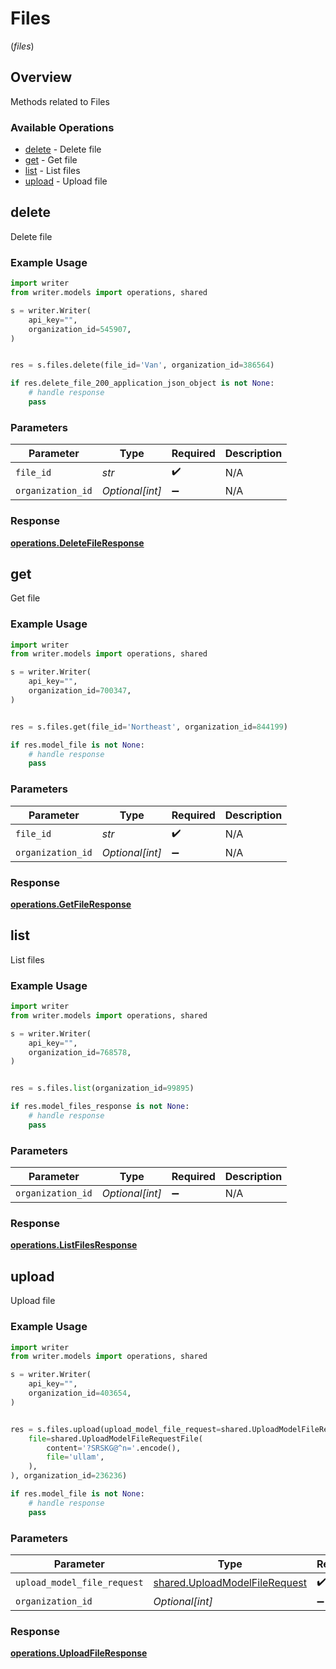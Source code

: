 # Files
(*files*)

## Overview

Methods related to Files

### Available Operations

* [delete](#delete) - Delete file
* [get](#get) - Get file
* [list](#list) - List files
* [upload](#upload) - Upload file

## delete

Delete file

### Example Usage

```python
import writer
from writer.models import operations, shared

s = writer.Writer(
    api_key="",
    organization_id=545907,
)


res = s.files.delete(file_id='Van', organization_id=386564)

if res.delete_file_200_application_json_object is not None:
    # handle response
    pass
```

### Parameters

| Parameter          | Type               | Required           | Description        |
| ------------------ | ------------------ | ------------------ | ------------------ |
| `file_id`          | *str*              | :heavy_check_mark: | N/A                |
| `organization_id`  | *Optional[int]*    | :heavy_minus_sign: | N/A                |


### Response

**[operations.DeleteFileResponse](../../models/operations/deletefileresponse.md)**


## get

Get file

### Example Usage

```python
import writer
from writer.models import operations, shared

s = writer.Writer(
    api_key="",
    organization_id=700347,
)


res = s.files.get(file_id='Northeast', organization_id=844199)

if res.model_file is not None:
    # handle response
    pass
```

### Parameters

| Parameter          | Type               | Required           | Description        |
| ------------------ | ------------------ | ------------------ | ------------------ |
| `file_id`          | *str*              | :heavy_check_mark: | N/A                |
| `organization_id`  | *Optional[int]*    | :heavy_minus_sign: | N/A                |


### Response

**[operations.GetFileResponse](../../models/operations/getfileresponse.md)**


## list

List files

### Example Usage

```python
import writer
from writer.models import operations, shared

s = writer.Writer(
    api_key="",
    organization_id=768578,
)


res = s.files.list(organization_id=99895)

if res.model_files_response is not None:
    # handle response
    pass
```

### Parameters

| Parameter          | Type               | Required           | Description        |
| ------------------ | ------------------ | ------------------ | ------------------ |
| `organization_id`  | *Optional[int]*    | :heavy_minus_sign: | N/A                |


### Response

**[operations.ListFilesResponse](../../models/operations/listfilesresponse.md)**


## upload

Upload file

### Example Usage

```python
import writer
from writer.models import operations, shared

s = writer.Writer(
    api_key="",
    organization_id=403654,
)


res = s.files.upload(upload_model_file_request=shared.UploadModelFileRequest(
    file=shared.UploadModelFileRequestFile(
        content='?SRSKG@^n='.encode(),
        file='ullam',
    ),
), organization_id=236236)

if res.model_file is not None:
    # handle response
    pass
```

### Parameters

| Parameter                                                                      | Type                                                                           | Required                                                                       | Description                                                                    |
| ------------------------------------------------------------------------------ | ------------------------------------------------------------------------------ | ------------------------------------------------------------------------------ | ------------------------------------------------------------------------------ |
| `upload_model_file_request`                                                    | [shared.UploadModelFileRequest](../../models/shared/uploadmodelfilerequest.md) | :heavy_check_mark:                                                             | N/A                                                                            |
| `organization_id`                                                              | *Optional[int]*                                                                | :heavy_minus_sign:                                                             | N/A                                                                            |


### Response

**[operations.UploadFileResponse](../../models/operations/uploadfileresponse.md)**

